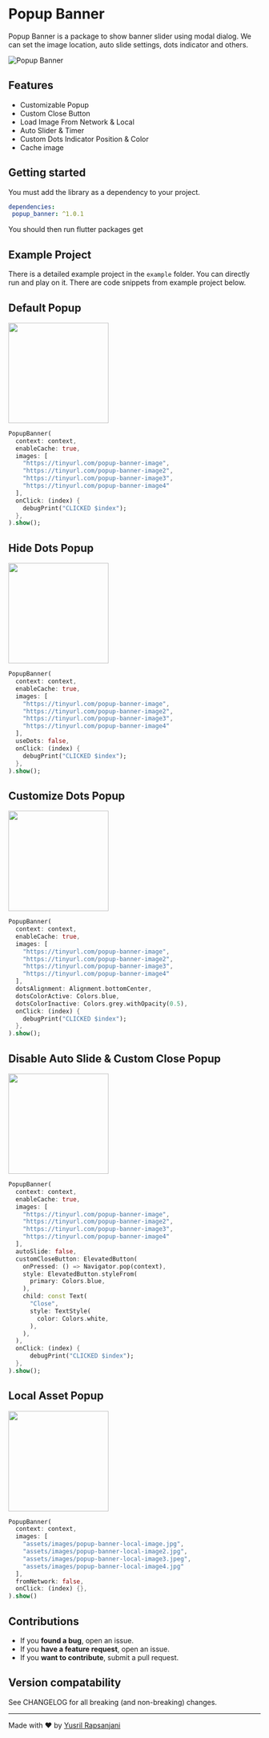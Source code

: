 # Popup Banner

Popup Banner is a package to show banner slider using modal dialog. We can set the image location, auto slide settings, dots indicator and others.

![Popup Banner](https://media.giphy.com/media/4FLWYYtNDbkK7J0bpm/giphy-downsized-large.gif)

## Features
- Customizable Popup
- Custom Close Button
- Load Image From Network & Local
- Auto Slider & Timer
- Custom Dots Indicator Position & Color
- Cache image

## Getting started

You must add the library as a dependency to your project.
```yaml
dependencies:
 popup_banner: ^1.0.1
```
You should then run flutter packages get

## Example Project

There is a detailed example project in the `example` folder. You can directly run and play on it. There are code snippets from example project below.

## Default Popup
<img src="https://i.ibb.co/pLwG1H2/Simulator-Screen-Shot-i-Phone-13-2022-07-23-at-02-10-10.png" width="200">

```dart
PopupBanner(
  context: context,
  enableCache: true,
  images: [
    "https://tinyurl.com/popup-banner-image",
    "https://tinyurl.com/popup-banner-image2",
    "https://tinyurl.com/popup-banner-image3",
    "https://tinyurl.com/popup-banner-image4"
  ],
  onClick: (index) {
    debugPrint("CLICKED $index");
  },
).show();
```

## Hide Dots Popup
<img src="https://i.ibb.co/sFfVPHq/Simulator-Screen-Shot-i-Phone-13-2022-07-23-at-02-12-12.png" width="200">

```dart
PopupBanner(
  context: context,
  enableCache: true,
  images: [
    "https://tinyurl.com/popup-banner-image",
    "https://tinyurl.com/popup-banner-image2",
    "https://tinyurl.com/popup-banner-image3",
    "https://tinyurl.com/popup-banner-image4"
  ],
  useDots: false,
  onClick: (index) {
    debugPrint("CLICKED $index");
  },
).show();
```

## Customize Dots Popup
<img src="https://i.ibb.co/wsg4h19/Simulator-Screen-Shot-i-Phone-13-2022-07-23-at-02-13-10.png" width="200">

```dart
PopupBanner(
  context: context,
  enableCache: true,
  images: [
    "https://tinyurl.com/popup-banner-image",
    "https://tinyurl.com/popup-banner-image2",
    "https://tinyurl.com/popup-banner-image3",
    "https://tinyurl.com/popup-banner-image4"
  ],
  dotsAlignment: Alignment.bottomCenter,
  dotsColorActive: Colors.blue,
  dotsColorInactive: Colors.grey.withOpacity(0.5),
  onClick: (index) {
    debugPrint("CLICKED $index");
  },
).show();
```

## Disable Auto Slide & Custom Close Popup
<img src="https://i.ibb.co/HCZW1dj/Simulator-Screen-Shot-i-Phone-13-2022-07-23-at-02-13-57.png" width="200">

```dart
PopupBanner(
  context: context,
  enableCache: true,
  images: [
    "https://tinyurl.com/popup-banner-image",
    "https://tinyurl.com/popup-banner-image2",
    "https://tinyurl.com/popup-banner-image3",
    "https://tinyurl.com/popup-banner-image4"
  ],
  autoSlide: false,
  customCloseButton: ElevatedButton(
    onPressed: () => Navigator.pop(context),
    style: ElevatedButton.styleFrom(
      primary: Colors.blue,
    ),
    child: const Text(
      "Close",
      style: TextStyle(
        color: Colors.white,
      ),
    ),
  ),
  onClick: (index) {
      debugPrint("CLICKED $index");
  },
).show();
```

## Local Asset Popup
<img src="https://i.ibb.co/cLR2N9n/Simulator-Screen-Shot-i-Phone-13-2022-07-23-at-02-14-51.png" width="200">

```dart
PopupBanner(
  context: context,
  images: [
    "assets/images/popup-banner-local-image.jpg",
    "assets/images/popup-banner-local-image2.jpg",
    "assets/images/popup-banner-local-image3.jpeg",
    "assets/images/popup-banner-local-image4.jpg"
  ],
  fromNetwork: false,
  onClick: (index) {},
).show()
```

## Contributions
* If you **found a bug**, open an issue.
* If you **have a feature request**, open an issue.
* If you **want to contribute**, submit a pull request.
## Version compatability

See CHANGELOG for all breaking (and non-breaking) changes.

<hr/>
Made with ❤ by <a href="https://leeyurani.com">Yusril Rapsanjani</a>
</p>